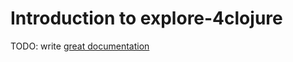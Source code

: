 # Introduction to explore-4clojure

TODO: write [great documentation](http://jacobian.org/writing/what-to-write/)
